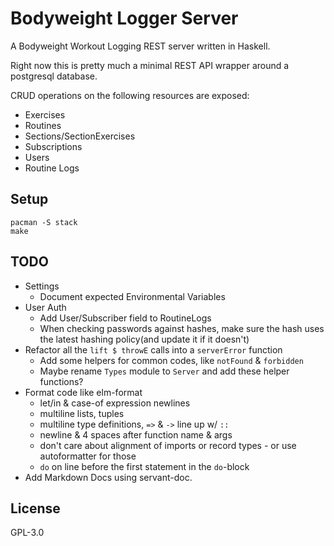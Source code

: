 # Bodyweight Logger Server

A Bodyweight Workout Logging REST server written in Haskell.

Right now this is pretty much a minimal REST API wrapper around a postgresql
database.

CRUD operations on the following resources are exposed:

* Exercises
* Routines
* Sections/SectionExercises
* Subscriptions
* Users
* Routine Logs

## Setup

```
pacman -S stack
make
```

## TODO

* Settings
    * Document expected Environmental Variables
* User Auth
    * Add User/Subscriber field to RoutineLogs
    * When checking passwords against hashes, make sure the hash uses the
      latest hashing policy(and update it if it doesn't)
* Refactor all the `lift $ throwE` calls into a `serverError` function
    * Add some helpers for common  codes, like `notFound` & `forbidden`
    * Maybe rename `Types` module to `Server` and add these helper functions?
* Format code like elm-format
    * let/in & case-of expression newlines
    * multiline lists, tuples
    * multiline type definitions, `=>` & `->` line up w/ `::`
    * newline & 4 spaces after function name & args
    * don't care about alignment of imports or record types - or use
      autoformatter for those
    * `do` on line before the first statement in the `do`-block
* Add Markdown Docs using servant-doc.

## License

GPL-3.0

